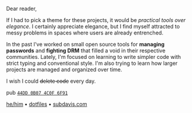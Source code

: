 Dear reader,

If I had to pick a theme for these projects, it would be *practical tools over elegance*.  I certainly appreciate elegance, but I find myself attracted to messy problems in spaces where users are already entrenched.

In the past I've worked on small open source tools for **managing passwords** and **fighting DRM** that filled a void in their respective communities.  Lately, I'm focused on learning to write simpler code with strict typing and conventional style.   I'm also trying to learn how larger projects are managed and organized over time.

I wish I could ~~delete code~~ every day.

pub [`44DD 0B07 4C0F 6F91`](https://subdavis.com/history/key.txt)

[he/him](https://www.mypronouns.org/he-him) • [dotfiles](https://github.com/subdavis/dotfiles) • [subdavis.com](https://subdavis.com)
